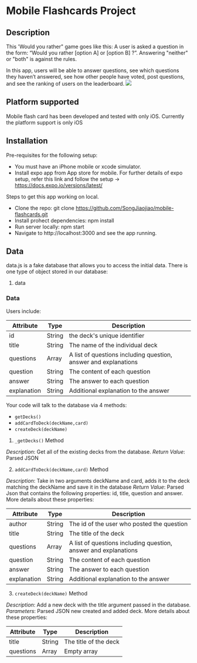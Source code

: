 # Mobile Flashcards Project

## Description

This 'Would you rather" game goes like this: A user is asked a question in the form: “Would you rather [option A] or [option B] ?”. Answering "neither" or "both" is against the rules.

In this app, users will be able to answer questions, see which questions they haven’t answered, see how other people have voted, post questions, and see the ranking of users on the leaderboard.
![](src/img/Would-you-rather.png)

## Platform supported
Mobile flash card has been developed and tested with only iOS. Currently the platform support is only iOS


## Installation
Pre-requisites for the following setup:
* You must have an iPhone mobile or xcode simulator.
* Install expo app from App store for mobile.
For further details of expo setup, refer this link and follow the setup -> https://docs.expo.io/versions/latest/

Steps to get this app working on local.
* Clone the repo: git clone https://github.com/SongJiaojiao/mobile-flashcards.git
* Install prohect dependencies: npm install
* Run server locally: npm start
* Navigate to http://localhost:3000 and see the app running.

## Data

data.js is a fake database that allows you to access the initial data. There is one type of object stored in our database:
1. data



### Data

Users include:

| Attribute    | Type             | Description           |
|-----------------|------------------|-------------------         |
| id                 | String           | the deck's unique identifier |
| title  | String           | The name of the individual deck |
| questions | Array | A list of questions including question, answer and explanations|
| question      | String         | The content of each question |
| answer     | String         | The answer to each question |
| explanation      | String         | Additional explanation to the answer |


Your code will talk to the database via 4 methods:

* `getDecks()`
* `addCardToDeck(deckName,card)`
* `createDeck(deckName)`

1) `_getDecks()` Method

*Description*: Get all of the existing decks from the database.
*Return Value*: Parsed JSON

2) `addCardToDeck(deckName,card)` Method

*Description*: Take in two arguments deckName and card, adds it to the deck matching the deckName and save it in the database
*Return Value*: Parsed Json that contains the following properties: id, title, question and answer. More details about these properties:

| Attribute | Type | Description |
|-----------------|------------------|-------------------|
| author | String | The id of the user who posted the question|
| title| String | The title of the deck |
| questions | Array | A list of questions including question, answer and explanations |
| question      | String         | The content of each question |
| answer     | String         | The answer to each question |
| explanation      | String         | Additional explanation to the answer |

3) `createDeck(deckName)` Method

*Description*: Add a new deck with the title argument passed in the database.
*Parameters*:  Parsed JSON new created and added deck. More details about these properties:

| Attribute | Type | Description |
|-----------------|------------------|-------------------|
| title| String | The title of the deck |
| questions | Array | Empty array |

